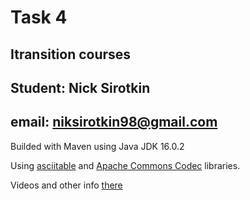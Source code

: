 # Task 4
## Itransition courses
## Student: Nick Sirotkin
## email: niksirotkin98@gmail.com

Builded with Maven using Java JDK 16.0.2

Using [asciitable](https://github.com/vdmeer/asciitable) and [Apache Commons Codec](https://commons.apache.org/proper/commons-codec/download_codec.cgi) libraries.

Videos and other info [there](https://niksirotkin98.github.io/rock-paper-scissors-deploy/)
